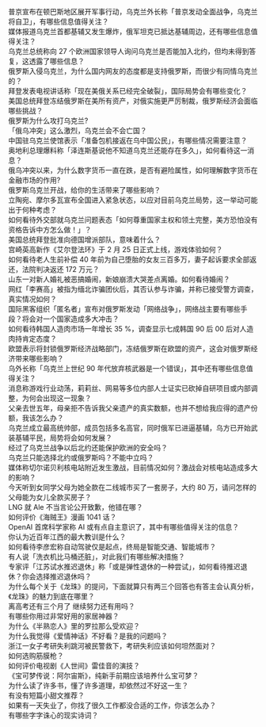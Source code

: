 普京宣布在顿巴斯地区展开军事行动，乌克兰外长称「普京发动全面战争，乌克兰将自卫」，有哪些信息值得关注？  
媒体报道乌克兰首都基辅又发生爆炸，俄军坦克已抵达基辅周边，还有哪些信息值得关注？  
乌克兰总统称向 27 个欧洲国家领导人询问乌克兰是否能加入北约，但均未得到答复，这透露了哪些信息？  
俄罗斯入侵乌克兰，为什么国内网友的态度都是支持俄罗斯，而很少有同情乌克兰的？  
拜登发表电视讲话称「现在美俄关系已经完全破裂」，国际局势会有哪些变化？  
美国总统拜登冻结俄罗斯在美所有资产，对俄实施更严厉制裁，俄罗斯经济会面临哪些挑战？  
俄罗斯为什么攻打乌克兰?  
「俄乌冲突」这么激烈，乌克兰会不会亡国？  
中国驻乌克兰使馆表示「准备包机接返在乌中国公民」，有哪些情况需要注意？  
奥地利总理爆料称「泽连斯基说他不知道乌克兰还能存在多久」，如何看待这一消息？  
俄乌冲突以来，为什么数字货币一直在跌，是否有避险属性，如何理解数字货币在金融市场的作用?  
俄罗斯乌克兰开战，给你的生活带来了哪些影响？  
立陶宛、摩尔多瓦宣布全国进入紧急状态，以应对目前乌克兰局势，这一举动可能出于何种考虑？  
如何看待外交部就乌克兰问题表态「如何尊重国家主权和领土完整，美方恐怕没有资格告诉中方怎么做！」？  
美国总统拜登批准向德国增派部队，意味着什么？  
宫崎英高新作《艾尔登法环》于 2 月 25 日正式上线，游戏体验如何？  
如何看待老人生前补偿 40 年前为自己堕胎的女友三百多万，妻子起诉要求全部返还，法院判决返还 172 万元？  
山东一对新人婚礼被恶搞婚闹，新娘崩溃大哭差点离婚。如何看待婚闹？  
网红「李赛高」被指为缅北诈骗团伙后，其否认参与诈骗，并称已接受警方调查，真实情况如何？  
国际黑客组织「匿名者」宣布对俄罗斯发动「网络战争」，网络战主要有哪些手段？将会对一个国家造成多大冲击？  
如何看待韩国人造肉市场一年增长 35 %，调查显示七成韩国 90 后 00 后对人造肉持肯定态度？  
欧盟表示将封锁俄罗斯经济战略部门，冻结俄罗斯在欧盟的资产，这会对俄罗斯经济带来哪些影响？  
乌外长称「乌克兰上世纪 90 年代放弃核武器是一个错误」，其中还有哪些信息值得关注？  
消息称游戏行业动荡，莉莉丝、网易等多位内部人士证实已砍掉自研项目或内部调整，为何会出现这一现象？  
父亲去世五年，母亲拒不告诉我父亲遗产的真实数额，也并不想给我应得的遗产份额，我该怎么办？  
乌克兰成立最高统帅部，成员包括多名高官，同时俄军已进逼基辅，乌方已开始武装基辅平民，局势将会如何发展？  
经过了乌克兰战争以后北约还能保护欧洲的安全吗？  
乌克兰只能选择北约或俄罗斯吗？不能中立吗？  
媒体称切尔诺贝利核电站附近发生激战，目前情况如何？激战会对核电站造成多大的影响？  
今天听到女同学父母为她全款在二线城市买了一套房子，大约 80 万，请问怎样的父母能为女儿全款买房子？  
LNG 就 Ale 不当言论公开致歉，他错在哪？  
如何评价《海贼王》漫画 1041 话？  
OpenAI 首席科学家称 AI 或有点自主意识了，其中有哪些值得关注的信息？  
你认为近百年江西的最大教训是什么？  
如何看待李彦宏称自动驾驶仅是起点，终局是智能交通、智能城市？  
有人说「洗衣机比马桶还脏」，对此我们有哪些解决措施？  
专家评「江苏试水推迟退休」称「或是弹性退休的一种尝试」，如何看待推迟退休？你会选择推迟退休吗？  
为什么每个关于《龙珠》的提问，下面就算只有两三个回答也有答主会认真分析，《龙珠》的魅力到底在哪里？  
离高考还有三个月了 继续努力还有用吗？  
有哪些你用过非常好用的家居神器？  
为什么《半熟恋人》里的罗拉那么受欢迎？  
为什么我觉得《爱情神话》不好看？是我的问题吗？  
浙江一女子考研失利跳河被民警救下，考研失利应该如何坦然面对？  
如何选购筋膜枪？  
如何评价电视剧《人世间》雷佳音的演技？  
《宝可梦传说：阿尔宙斯》，纯新手前期应该培养什么宝可梦？  
为什么读了许多书，懂了许多道理，却依然过不好这一生？  
有没有短篇小甜文推荐？  
如果有一天失业了，你找了很久工作都没合适的工作，你该怎么办？  
有哪些字字诛心的现实诗词？  

